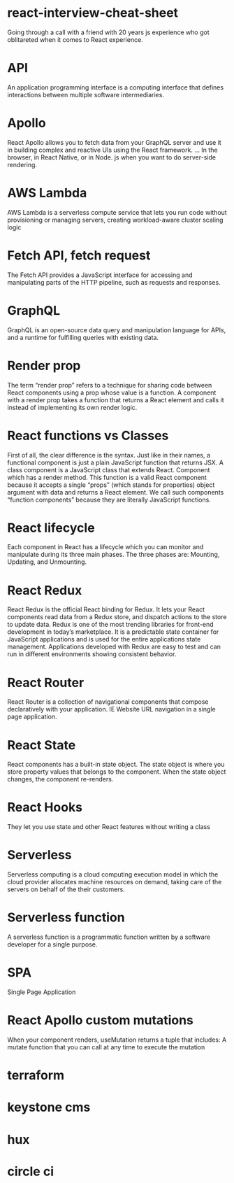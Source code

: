 # react-interview-cheat-sheet

Going through a call with a friend with 20 years js experience who got oblitareted when it comes to React experience.

# API

An application programming interface is a computing interface that defines interactions between multiple software intermediaries.

# Apollo

React Apollo allows you to fetch data from your GraphQL server and use it in building complex and reactive UIs using the React framework. ... In the browser, in React Native, or in Node. js when you want to do server-side rendering.

# AWS Lambda

AWS Lambda is a serverless compute service that lets you run code without provisioning or managing servers, creating workload-aware cluster scaling logic

# Fetch API, fetch request

The Fetch API provides a JavaScript interface for accessing and manipulating parts of the HTTP pipeline, such as requests and responses.

# GraphQL

GraphQL is an open-source data query and manipulation language for APIs, and a runtime for fulfilling queries with existing data.

# Render prop

The term “render prop” refers to a technique for sharing code between React components using a prop whose value is a function. A component with a render prop takes a function that returns a React element and calls it instead of implementing its own render logic.

# React functions vs Classes

First of all, the clear difference is the syntax. Just like in their names, a functional component is just a plain JavaScript function that returns JSX. A class component is a JavaScript class that extends React. Component which has a render method. This function is a valid React component because it accepts a single “props” (which stands for properties) object argument with data and returns a React element. We call such components “function components” because they are literally JavaScript functions.

# React lifecycle

Each component in React has a lifecycle which you can monitor and manipulate during its three main phases. The three phases are: Mounting, Updating, and Unmounting.

# React Redux

React Redux is the official React binding for Redux. It lets your React components read data from a Redux store, and dispatch actions to the store to update data. Redux is one of the most trending libraries for front-end development in today’s marketplace. It is a predictable state container for JavaScript applications and is used for the entire applications state management. Applications developed with Redux are easy to test and can run in different environments showing consistent behavior.

# React Router

React Router is a collection of navigational components that compose declaratively with your application. IE Website URL navigation in a single page application.

# React State

React components has a built-in state object. The state object is where you store property values that belongs to the component. When the state object changes, the component re-renders.

# React Hooks

They let you use state and other React features without writing a class

# Serverless

Serverless computing is a cloud computing execution model in which the cloud provider allocates machine resources on demand, taking care of the servers on behalf of the their customers.

# Serverless function

A serverless function is a programmatic function written by a software developer for a single purpose.

# SPA

Single Page Application

# React Apollo custom mutations

When your component renders, useMutation returns a tuple that includes: A mutate function that you can call at any time to execute the mutation

# terraform

# keystone cms

# hux

# circle ci
